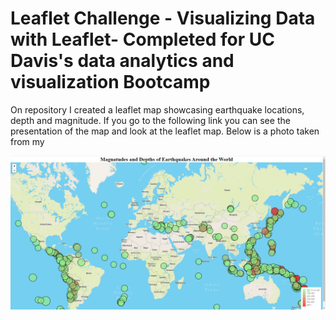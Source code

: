 # Leaflet Challenge  - Visualizing Data with Leaflet- Completed for UC Davis's data analytics and visualization Bootcamp

On repository I created a leaflet map showcasing earthquake locations, depth and magnitude. If you go to the following link you can see the presentation of the map and look at the leaflet map. Below is a photo taken from my 


![1-Logo](Images/my_images/Capture.png)



